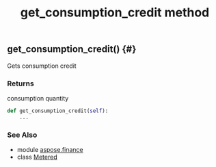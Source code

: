 ﻿---
title: get_consumption_credit method
second_title: Aspose.Finance for Python via .NET API References
description: 
type: docs
weight: 20
url: /python-net/aspose.finance/metered/get_consumption_credit/
is_root: false
---

## get_consumption_credit() {#}

Gets consumption credit

### Returns 


consumption quantity


```python
def get_consumption_credit(self):
    ...
```





### See Also
* module [aspose.finance](../../)
* class [Metered](/finance/python-net/aspose.finance/metered)
